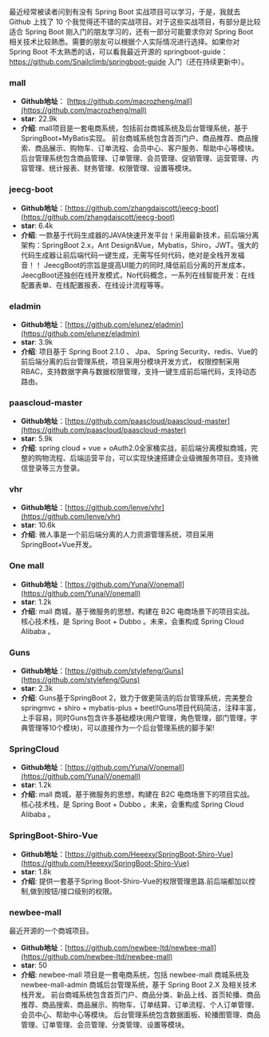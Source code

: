 最近经常被读者问到有没有 Spring Boot 实战项目可以学习，于是，我就去 Github 上找了 10 个我觉得还不错的实战项目。对于这些实战项目，有部分是比较适合 Spring Boot 刚入门的朋友学习的，还有一部分可能要求你对 Spring Boot 相关技术比较熟悉。需要的朋友可以根据个人实际情况进行选择。如果你对 Spring Boot 不太熟悉的话，可以看我最近开源的 springboot-guide：https://github.com/Snailclimb/springboot-guide 入门（还在持续更新中）。

### mall

- **Github地址**： [https://github.com/macrozheng/mall](https://github.com/macrozheng/mall)
- **star**: 22.9k
- **介绍**: mall项目是一套电商系统，包括前台商城系统及后台管理系统，基于SpringBoot+MyBatis实现。 前台商城系统包含首页门户、商品推荐、商品搜索、商品展示、购物车、订单流程、会员中心、客户服务、帮助中心等模块。 后台管理系统包含商品管理、订单管理、会员管理、促销管理、运营管理、内容管理、统计报表、财务管理、权限管理、设置等模块。

### jeecg-boot

- **Github地址**：[https://github.com/zhangdaiscott/jeecg-boot](https://github.com/zhangdaiscott/jeecg-boot)
- **star**: 6.4k
- **介绍**: 一款基于代码生成器的JAVA快速开发平台！采用最新技术，前后端分离架构：SpringBoot 2.x，Ant Design&Vue，Mybatis，Shiro，JWT。强大的代码生成器让前后端代码一键生成，无需写任何代码，绝对是全栈开发福音！！ JeecgBoot的宗旨是提高UI能力的同时,降低前后分离的开发成本，JeecgBoot还独创在线开发模式，No代码概念，一系列在线智能开发：在线配置表单、在线配置报表、在线设计流程等等。 

### eladmin

- **Github地址**：[https://github.com/elunez/eladmin](https://github.com/elunez/eladmin)
- **star**: 3.9k
- **介绍**: 项目基于 Spring Boot 2.1.0 、 Jpa、 Spring Security、redis、Vue的前后端分离的后台管理系统，项目采用分模块开发方式， 权限控制采用 RBAC，支持数据字典与数据权限管理，支持一键生成前后端代码，支持动态路由。

### paascloud-master

- **Github地址**：[https://github.com/paascloud/paascloud-master](https://github.com/paascloud/paascloud-master)
- **star**: 5.9k
- **介绍**:  spring cloud + vue + oAuth2.0全家桶实战，前后端分离模拟商城，完整的购物流程、后端运营平台，可以实现快速搭建企业级微服务项目。支持微信登录等三方登录。

### vhr

- **Github地址**：[https://github.com/lenve/vhr](https://github.com/lenve/vhr)
- **star**: 10.6k
- **介绍**:  微人事是一个前后端分离的人力资源管理系统，项目采用SpringBoot+Vue开发。

### One mall

- **Github地址**：[https://github.com/YunaiV/onemall](https://github.com/YunaiV/onemall)
- **star**: 1.2k
- **介绍**:  mall 商城，基于微服务的思想，构建在 B2C 电商场景下的项目实战。核心技术栈，是 Spring Boot + Dubbo 。未来，会重构成 Spring Cloud Alibaba 。

### Guns

- **Github地址**：[https://github.com/stylefeng/Guns](https://github.com/stylefeng/Guns)
- **star**: 2.3k
- **介绍**:  Guns基于SpringBoot 2，致力于做更简洁的后台管理系统，完美整合springmvc + shiro + mybatis-plus + beetl!Guns项目代码简洁，注释丰富，上手容易，同时Guns包含许多基础模块(用户管理，角色管理，部门管理，字典管理等10个模块)，可以直接作为一个后台管理系统的脚手架!

### SpringCloud

- **Github地址**：[https://github.com/YunaiV/onemall](https://github.com/YunaiV/onemall)
- **star**: 1.2k
- **介绍**:  mall 商城，基于微服务的思想，构建在 B2C 电商场景下的项目实战。核心技术栈，是 Spring Boot + Dubbo 。未来，会重构成 Spring Cloud Alibaba 。

### SpringBoot-Shiro-Vue

- **Github地址**：[https://github.com/Heeexy/SpringBoot-Shiro-Vue](https://github.com/Heeexy/SpringBoot-Shiro-Vue)
- **star**: 1.8k
- **介绍**: 提供一套基于Spring Boot-Shiro-Vue的权限管理思路.前后端都加以控制,做到按钮/接口级别的权限。

### newbee-mall

最近开源的一个商城项目。

- **Github地址**：[https://github.com/newbee-ltd/newbee-mall](https://github.com/newbee-ltd/newbee-mall)
- **star**: 50
- **介绍**: newbee-mall 项目是一套电商系统，包括 newbee-mall 商城系统及 newbee-mall-admin 商城后台管理系统，基于 Spring Boot 2.X 及相关技术栈开发。 前台商城系统包含首页门户、商品分类、新品上线、首页轮播、商品推荐、商品搜索、商品展示、购物车、订单结算、订单流程、个人订单管理、会员中心、帮助中心等模块。 后台管理系统包含数据面板、轮播图管理、商品管理、订单管理、会员管理、分类管理、设置等模块。



